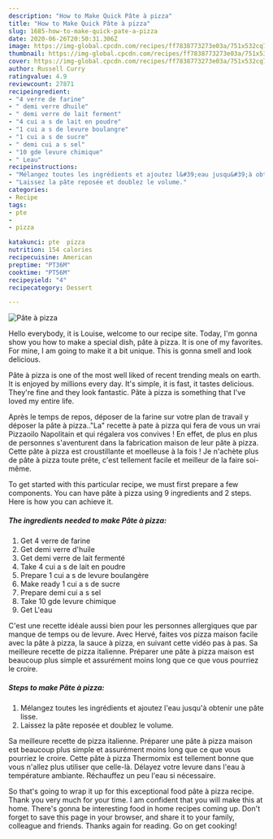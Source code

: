 ```yaml
---
description: "How to Make Quick Pâte à pizza"
title: "How to Make Quick Pâte à pizza"
slug: 1685-how-to-make-quick-pate-a-pizza
date: 2020-06-26T20:50:31.306Z
image: https://img-global.cpcdn.com/recipes/ff7838773273e03a/751x532cq70/pate-a-pizza-photo-principale-de-la-recette.jpg
thumbnail: https://img-global.cpcdn.com/recipes/ff7838773273e03a/751x532cq70/pate-a-pizza-photo-principale-de-la-recette.jpg
cover: https://img-global.cpcdn.com/recipes/ff7838773273e03a/751x532cq70/pate-a-pizza-photo-principale-de-la-recette.jpg
author: Russell Curry
ratingvalue: 4.9
reviewcount: 27871
recipeingredient:
- "4 verre de farine"
- " demi verre dhuile"
- " demi verre de lait ferment"
- "4 cui a s de lait en poudre"
- "1 cui a s de levure boulangre"
- "1 cui a s de sucre"
- " demi cui a s sel"
- "10 gde levure chimique"
- " Leau"
recipeinstructions:
- "Mélangez toutes les ingrédients et ajoutez l&#39;eau jusqu&#39;à obtenir une pâte lisse."
- "Laissez la pâte reposée et doublez le volume."
categories:
- Recipe
tags:
- pte
- 
- pizza

katakunci: pte  pizza 
nutrition: 154 calories
recipecuisine: American
preptime: "PT36M"
cooktime: "PT56M"
recipeyield: "4"
recipecategory: Dessert

---
```



![Pâte à pizza](https://img-global.cpcdn.com/recipes/ff7838773273e03a/751x532cq70/pate-a-pizza-photo-principale-de-la-recette.jpg)

Hello everybody, it is Louise, welcome to our recipe site. Today, I'm gonna show you how to make a special dish, pâte à pizza. It is one of my favorites. For mine, I am going to make it a bit unique. This is gonna smell and look delicious.

Pâte à pizza is one of the most well liked of recent trending meals on earth. It is enjoyed by millions every day. It's simple, it is fast, it tastes delicious. They're fine and they look fantastic. Pâte à pizza is something that I've loved my entire life.

Après le temps de repos, déposer de la farine sur votre plan de travail y déposer la pâte à pizza..&#34;La&#34; recette à pate à pizza qui fera de vous un vrai Pizzaoilo Napolitain et qui régalera vos convives ! En effet, de plus en plus de personnes s&#39;aventurent dans la fabrication maison de leur pâte à pizza. Cette pâte à pizza est croustillante et moelleuse à la fois ! Je n&#39;achète plus de pâte à pizza toute prête, c&#39;est tellement facile et meilleur de la faire soi-même.


To get started with this particular recipe, we must first prepare a few components. You can have pâte à pizza using 9 ingredients and 2 steps. Here is how you can achieve it.

<!--inarticleads1-->

##### The ingredients needed to make Pâte à pizza:

1. Get 4 verre de farine
1. Get  demi verre d&#39;huile
1. Get  demi verre de lait fermenté
1. Take 4 cui a s de lait en poudre
1. Prepare 1 cui a s de levure boulangère
1. Make ready 1 cui a s de sucre
1. Prepare  demi cui a s sel
1. Take 10 gde levure chimique
1. Get  L&#39;eau


C&#39;est une recette idéale aussi bien pour les personnes allergiques que par manque de temps ou de levure. Avec Hervé, faites vos pizza maison facile avec la pâte à pizza, la sauce à pizza, en suivant cette vidéo pas à pas. Sa meilleure recette de pizza italienne. Préparer une pâte à pizza maison est beaucoup plus simple et assurément moins long que ce que vous pourriez le croire. 

<!--inarticleads2-->

##### Steps to make Pâte à pizza:

1. Mélangez toutes les ingrédients et ajoutez l&#39;eau jusqu&#39;à obtenir une pâte lisse.
1. Laissez la pâte reposée et doublez le volume.


Sa meilleure recette de pizza italienne. Préparer une pâte à pizza maison est beaucoup plus simple et assurément moins long que ce que vous pourriez le croire. Cette pâte à pizza Thermomix est tellement bonne que vous n&#39;allez plus utiliser que celle-là. Délayez votre levure dans l&#39;eau à température ambiante. Réchauffez un peu l&#39;eau si nécessaire. 

So that's going to wrap it up for this exceptional food pâte à pizza recipe. Thank you very much for your time. I am confident that you will make this at home. There's gonna be interesting food in home recipes coming up. Don't forget to save this page in your browser, and share it to your family, colleague and friends. Thanks again for reading. Go on get cooking!
